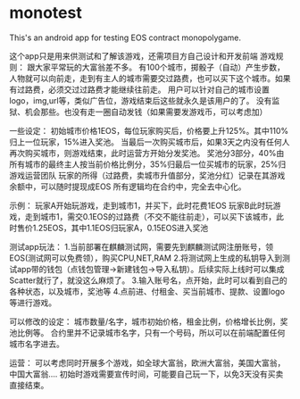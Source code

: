 # monotest
This's an android app for testing EOS contract monopolygame.

这个app只是用来供测试和了解该游戏，还需项目方自己设计和开发前端
游戏规则：
跟大家平常玩的大富翁差不多。
有100个城市，掷骰子（自动）产生步数，人物就可以向前走，走到有主人的城市需要交过路费，也可以买下这个城市。如果有过路费，必须交过过路费才能继续往前走。
用户可以针对自己的城市设置logo，img,url等，类似广告位，游戏结束后这些就永久是该用户的了。
没有监狱、机会那些。也没有走一圈自动发钱（如果需要发游戏币，可以考虑加）

一些设定：
初始城市价格1EOS，每位玩家购买后，价格要上升125%。其中110%归上一位玩家，15%进入奖池。
当最后一次购买城市后，如果3天之内没有任何人再次购买城市，则游戏结束，此时运营方开始分发奖池。
奖池分3部分，40%由所有城市的最终主人按当前价格比例分，35%归最后一位买城市的玩家，25%归游戏运营团队
玩家的所得（过路费，卖城市升值部分，奖池分红）记录在其游戏余额中，可以随时提现成EOS
所有逻辑均在合约中，完全去中心化。

示例：
玩家A开始玩游戏，走到城市1，并买下，此时花费1EOS
玩家B此时玩游戏，走到城市1，需交0.1EOS的过路费（不交不能往前走），可以买下该城市，此时售价1.25EOS，其中1.1EOS归玩家A，0.15EOS进入奖池

测试app玩法：
1.当前部署在麒麟测试网，需要先到麒麟测试网注册账号，领EOS(测试网可以免费领），购买CPU,NET,RAM
2.将测试网上生成的私钥导入到测试app带的钱包（点钱包管理->新建钱包->导入私钥）。后续实际上线时可以集成Scatter就行了，就没这么麻烦了。
3.输入账号名，点开始，此时可以看到自己的各种状态，以及城市，奖池等
4.点前进、付租金、买当前城市、提款、设置logo等进行游戏。

可以修改的设定：
城市数量/名字，城市初始价格，租金比例，价格增长比例，奖池比例等。
合约里并不记录城市名字，只有一个号码，所以可以在前端配置任何城市名字进去。

运营：
可以考虑同时开展多个游戏，如全球大富翁，欧洲大富翁，美国大富翁，中国大富翁....
初始时游戏需要宣传时间，可能要自己玩一下，以免3天没有买卖直接结束。
